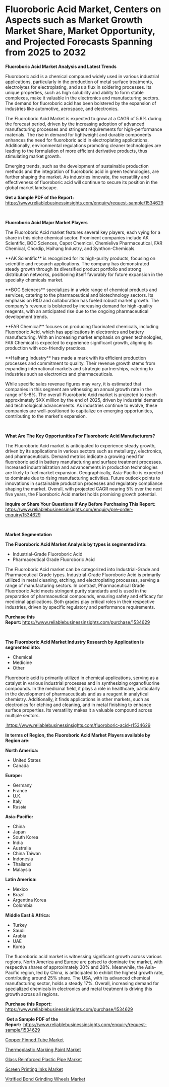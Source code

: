 <p><h1>Fluoroboric Acid Market, Centers on Aspects such as Market Growth Market Share, Market Opportunity, and Projected Forecasts Spanning from 2025 to 2032</h1></p><p><strong>Fluoroboric Acid Market Analysis and Latest Trends</strong></p>
<p><p>Fluoroboric acid is a chemical compound widely used in various industrial applications, particularly in the production of metal surface treatments, electrolytes for electroplating, and as a flux in soldering processes. Its unique properties, such as high solubility and ability to form stable complexes, make it valuable in the electronics and manufacturing sectors. The demand for fluoroboric acid has been bolstered by the expansion of industries like automotive, aerospace, and electronics.</p><p>The Fluoroboric Acid Market is expected to grow at a CAGR of 5.6% during the forecast period, driven by the increasing adoption of advanced manufacturing processes and stringent requirements for high-performance materials. The rise in demand for lightweight and durable components enhances the need for fluoroboric acid in electroplating applications. Additionally, environmental regulations promoting cleaner technologies are leading to the formulation of more efficient derivative products, thus stimulating market growth.</p><p>Emerging trends, such as the development of sustainable production methods and the integration of fluoroboric acid in green technologies, are further shaping the market. As industries innovate, the versatility and effectiveness of fluoroboric acid will continue to secure its position in the global market landscape.</p></p>
<p><strong>Get a Sample PDF of the Report:&nbsp;</strong> <a href="https://www.reliablebusinessinsights.com/enquiry/request-sample/1534629?utm_campaign=1837&utm_medium=2&utm_source=Github&utm_content=ia&utm_term=31032025&utm_id=fluoroboric-acid">https://www.reliablebusinessinsights.com/enquiry/request-sample/1534629</a></p>
<p>&nbsp;</p>
<p><strong>Fluoroboric Acid Major Market Players</strong></p>
<p><p>The Fluoroboric Acid market features several key players, each vying for a share in this niche chemical sector. Prominent companies include AK Scientific, BOC Sciences, Capot Chemical, Chemieliva Pharmaceutical, FAR Chemical, Chordip, Haihang Industry, and Synthon-Chemicals.</p><p>**AK Scientific** is recognized for its high-purity products, focusing on scientific and research applications. The company has demonstrated steady growth through its diversified product portfolio and strong distribution networks, positioning itself favorably for future expansion in the specialty chemicals market.</p><p>**BOC Sciences** specializes in a wide range of chemical products and services, catering to the pharmaceutical and biotechnology sectors. Its emphasis on R&D and collaboration has fueled robust market growth. The company's revenue is bolstered by increasing demand for high-quality reagents, with an anticipated rise due to the ongoing pharmaceutical development trends.</p><p>**FAR Chemical** focuses on producing fluorinated chemicals, including Fluoroboric Acid, which has applications in electronics and battery manufacturing. With an increasing market emphasis on green technologies, FAR Chemical is expected to experience significant growth, aligning its production with eco-friendly practices.</p><p>**Haihang Industry** has made a mark with its efficient production processes and commitment to quality. Their revenue growth stems from expanding international markets and strategic partnerships, catering to industries such as electronics and pharmaceuticals.</p><p>While specific sales revenue figures may vary, it is estimated that companies in this segment are witnessing an annual growth rate in the range of 5-8%. The overall Fluoroboric Acid market is projected to reach approximately $XX million by the end of 2025, driven by industrial demands and technological advancements. As industries continue to evolve, these companies are well-positioned to capitalize on emerging opportunities, contributing to the market's expansion.</p></p>
<p>&nbsp;</p>
<p><strong>What Are The Key Opportunities For Fluoroboric Acid Manufacturers?</strong></p>
<p><p>The Fluoroboric Acid market is anticipated to experience steady growth, driven by its applications in various sectors such as metallurgy, electronics, and pharmaceuticals. Demand metrics indicate a growing need for fluoroboric acid in battery manufacturing and surface treatment processes. Increased industrialization and advancements in production technologies are likely to fuel market expansion. Geographically, Asia-Pacific is expected to dominate due to rising manufacturing activities. Future outlook points to innovations in sustainable production processes and regulatory compliance shaping the market. Overall, with projected CAGR nearing 5% over the next five years, the Fluoroboric Acid market holds promising growth potential.</p></p>
<p><strong>Inquire or Share Your Questions If Any Before Purchasing This Report:</strong> <a href="https://www.reliablebusinessinsights.com/enquiry/pre-order-enquiry/1534629?utm_campaign=1837&utm_medium=2&utm_source=Github&utm_content=ia&utm_term=31032025&utm_id=fluoroboric-acid">https://www.reliablebusinessinsights.com/enquiry/pre-order-enquiry/1534629</a></p>
<p>&nbsp;</p>
<p><strong>Market Segmentation</strong></p>
<p><strong>The Fluoroboric Acid Market Analysis by types is segmented into:</strong></p>
<p><ul><li>Industrial-Grade Fluoroboric Acid</li><li>Pharmaceutical Grade Fluoroboric Acid</li></ul></p>
<p><p>The Fluoroboric Acid market can be categorized into Industrial-Grade and Pharmaceutical Grade types. Industrial-Grade Fluoroboric Acid is primarily utilized in metal cleaning, etching, and electroplating processes, serving a range of manufacturing sectors. In contrast, Pharmaceutical Grade Fluoroboric Acid meets stringent purity standards and is used in the preparation of pharmaceutical compounds, ensuring safety and efficacy for medicinal applications. Both grades play critical roles in their respective industries, driven by specific regulatory and performance requirements.</p></p>
<p><strong>Purchase this Report:&nbsp;</strong><a href="https://www.reliablebusinessinsights.com/purchase/1534629?utm_campaign=1837&utm_medium=2&utm_source=Github&utm_content=ia&utm_term=31032025&utm_id=fluoroboric-acid">https://www.reliablebusinessinsights.com/purchase/1534629</a></p>
<p>&nbsp;</p>
<p><strong>The Fluoroboric Acid Market Industry Research by Application is segmented into:</strong></p>
<p><ul><li>Chemical</li><li>Medicine</li><li>Other</li></ul></p>
<p><p>Fluoroboric acid is primarily utilized in chemical applications, serving as a catalyst in various industrial processes and in synthesizing organofluorine compounds. In the medicinal field, it plays a role in healthcare, particularly in the development of pharmaceuticals and as a reagent in analytical chemistry. Additionally, it finds applications in other markets, such as electronics for etching and cleaning, and in metal finishing to enhance surface properties. Its versatility makes it a valuable compound across multiple sectors.</p></p>
<p><a href="https://www.reliablebusinessinsights.com/fluoroboric-acid-r1534629?utm_campaign=1837&utm_medium=2&utm_source=Github&utm_content=ia&utm_term=31032025&utm_id=fluoroboric-acid">&nbsp;https://www.reliablebusinessinsights.com/fluoroboric-acid-r1534629</a></p>
<p><strong>In terms of Region, the Fluoroboric Acid Market Players available by Region are:</strong></p>
<p>
    <p> <strong> North America: </strong>
        <ul>
            <li>United States</li>
            <li>Canada</li>
        </ul>
        </p> 
    <p> <strong> Europe: </strong>
        <ul>
            <li>Germany</li>
            <li>France</li>
            <li>U.K.</li>
            <li>Italy</li>
            <li>Russia</li>
        </ul>
        </p> 
    <p> <strong> Asia-Pacific: </strong>
        <ul>
            <li>China</li>
            <li>Japan</li>
            <li>South Korea</li>
            <li>India</li>
            <li>Australia</li>
            <li>China Taiwan</li>
            <li>Indonesia</li>
            <li>Thailand</li>
            <li>Malaysia</li>
        </ul>
        </p> 
    <p> <strong> Latin America: </strong>
        <ul>
            <li>Mexico</li>
            <li>Brazil</li>
            <li>Argentina Korea</li>
            <li>Colombia</li>
        </ul>
        </p> 
    <p> <strong> Middle East & Africa: </strong>
        <ul>
            <li>Turkey</li>
            <li>Saudi</li>
            <li>Arabia</li>
            <li>UAE</li>
            <li>Korea</li>
        </ul>
    </p>
    </p>
<p><p>The fluoroboric acid market is witnessing significant growth across various regions. North America and Europe are poised to dominate the market, with respective shares of approximately 30% and 28%. Meanwhile, the Asia-Pacific region, led by China, is anticipated to exhibit the highest growth rate, contributing around 25% share. The USA, with its advanced chemical manufacturing sector, holds a steady 17%. Overall, increasing demand for specialized chemicals in electronics and metal treatment is driving this growth across all regions.</p></p>
<p><strong>Purchase this Report: </strong><a href="https://www.reliablebusinessinsights.com/purchase/1534629?utm_campaign=1837&utm_medium=2&utm_source=Github&utm_content=ia&utm_term=31032025&utm_id=fluoroboric-acid">https://www.reliablebusinessinsights.com/purchase/1534629</a></p>
<p>&nbsp;<strong>Get a Sample PDF of the Report:&nbsp;&nbsp;</strong><a href="https://www.reliablebusinessinsights.com/enquiry/request-sample/1534629?utm_campaign=1837&utm_medium=2&utm_source=Github&utm_content=ia&utm_term=31032025&utm_id=fluoroboric-acid">https://www.reliablebusinessinsights.com/enquiry/request-sample/1534629</a></p>
<p><strong></strong></p>
<p><p><a href="https://github.com/dukerghostki/Market-Research-Report-List-1/blob/main/copper-finned-tube-market.md?utm_campaign=1837&utm_medium=2&utm_source=Github&utm_content=ia&utm_term=31032025&utm_id=fluoroboric-acid">Copper Finned Tube Market</a></p><p><a href="https://github.com/ssaradulai/Market-Research-Report-List-1/blob/main/thermoplastic-marking-paint-market.md?utm_campaign=1837&utm_medium=2&utm_source=Github&utm_content=ia&utm_term=31032025&utm_id=fluoroboric-acid">Thermoplastic Marking Paint Market</a></p><p><a href="https://github.com/taveyasenay/Market-Research-Report-List-1/blob/main/glass-reinforced-plastic-pipe-market.md?utm_campaign=1837&utm_medium=2&utm_source=Github&utm_content=ia&utm_term=31032025&utm_id=fluoroboric-acid">Glass Reinforced Plastic Pipe Market</a></p><p><a href="https://github.com/keohannchavo/Market-Research-Report-List-1/blob/main/screen-printing-inks-market.md?utm_campaign=1837&utm_medium=2&utm_source=Github&utm_content=ia&utm_term=31032025&utm_id=fluoroboric-acid">Screen Printing Inks Market</a></p><p><a href="https://github.com/janotjuljo/Market-Research-Report-List-1/blob/main/vitrified-bond-grinding-wheels-market.md?utm_campaign=1837&utm_medium=2&utm_source=Github&utm_content=ia&utm_term=31032025&utm_id=fluoroboric-acid">Vitrified Bond Grinding Wheels Market</a></p></p>